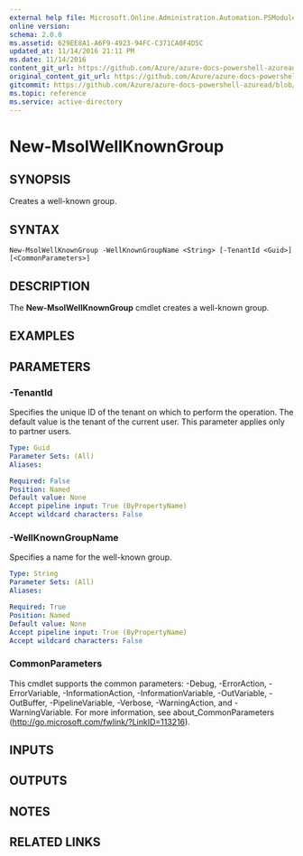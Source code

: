 ```yaml
---
external help file: Microsoft.Online.Administration.Automation.PSModule.dll-Help.xml
online version:
schema: 2.0.0
ms.assetid: 629EE8A1-A6F9-4923-94FC-C371CA0F4D5C
updated_at: 11/14/2016 21:11 PM
ms.date: 11/14/2016
content_git_url: https://github.com/Azure/azure-docs-powershell-azuread/blob/VinceSmith-patch-6/Azure%20AD%20Cmdlets/MSOnline/v1/New-MsolWellKnownGroup.md
original_content_git_url: https://github.com/Azure/azure-docs-powershell-azuread/blob/VinceSmith-patch-6/Azure%20AD%20Cmdlets/MSOnline/v1/New-MsolWellKnownGroup.md
gitcommit: https://github.com/Azure/azure-docs-powershell-azuread/blob/2fc7c934766545163d747d78fd2431e341b5bd4f
ms.topic: reference
ms.service: active-directory
---
```


# New-MsolWellKnownGroup

## SYNOPSIS
Creates a well-known group.

## SYNTAX

```
New-MsolWellKnownGroup -WellKnownGroupName <String> [-TenantId <Guid>] [<CommonParameters>]
```

## DESCRIPTION
The **New-MsolWellKnownGroup** cmdlet creates a well-known group.

## EXAMPLES


## PARAMETERS

### -TenantId
Specifies the unique ID of the tenant on which to perform the operation.
The default value is the tenant of the current user.
This parameter applies only to partner users.

```yaml
Type: Guid
Parameter Sets: (All)
Aliases:

Required: False
Position: Named
Default value: None
Accept pipeline input: True (ByPropertyName)
Accept wildcard characters: False
```

### -WellKnownGroupName
Specifies a name for the well-known group. 

```yaml
Type: String
Parameter Sets: (All)
Aliases:

Required: True
Position: Named
Default value: None
Accept pipeline input: True (ByPropertyName)
Accept wildcard characters: False
```

### CommonParameters
This cmdlet supports the common parameters: -Debug, -ErrorAction, -ErrorVariable, -InformationAction, -InformationVariable, -OutVariable, -OutBuffer, -PipelineVariable, -Verbose, -WarningAction, and -WarningVariable. For more information, see about_CommonParameters (http://go.microsoft.com/fwlink/?LinkID=113216).

## INPUTS

## OUTPUTS

## NOTES

## RELATED LINKS
